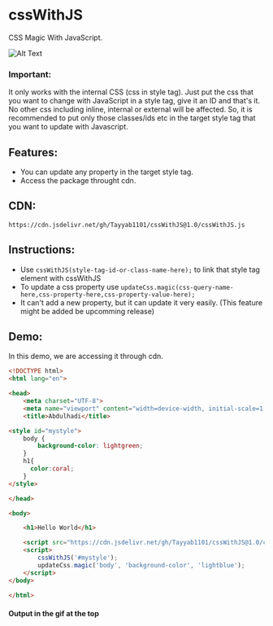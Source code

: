 # cssWithJS

CSS Magic With JavaScript.

![Alt Text](https://i.ibb.co/LYLkyPr/ezgif-com-video-to-gif.gif)

### Important:
It only works with the internal CSS (css in style tag). Just put the css that you want to change with JavaScript in a style tag, give it an ID and that's it. No other css including inline, internal or external will be affected. So, it is recommended to put only those classes/ids etc in the target style tag that you want to update with Javascript.

## Features:

- You can update any property in the target style tag.
- Access the package throught cdn.

## CDN:
`https://cdn.jsdelivr.net/gh/Tayyab1101/cssWithJS@1.0/cssWithJS.js`

## Instructions:
- Use `cssWithJS(style-tag-id-or-class-name-here);` to link that style tag element with cssWithJS
- To update a css property use `updateCss.magic(css-query-name-here,css-property-here,css-property-value-here);`
- It can't add a new property, but it can update it very easily. (This feature might be added be upcomming release)

## Demo:
In this demo, we are accessing it through cdn.
```html
<!DOCTYPE html>
<html lang="en">

<head>
    <meta charset="UTF-8">
    <meta name="viewport" content="width=device-width, initial-scale=1.0">
    <title>Abdulhadi</title>

<style id="mystyle">
    body {
        background-color: lightgreen;
    }
    h1{
      color:coral;
    }
</style>

</head>

<body>

    <h1>Hello World</h1>

    <script src="https://cdn.jsdelivr.net/gh/Tayyab1101/cssWithJS@1.0/cssWithJS.js"></script>
    <script>
        cssWithJS('#mystyle');
        updateCss.magic('body', 'background-color', 'lightblue');
    </script>
</body>

</html>
```
#### Output in the gif at the top


